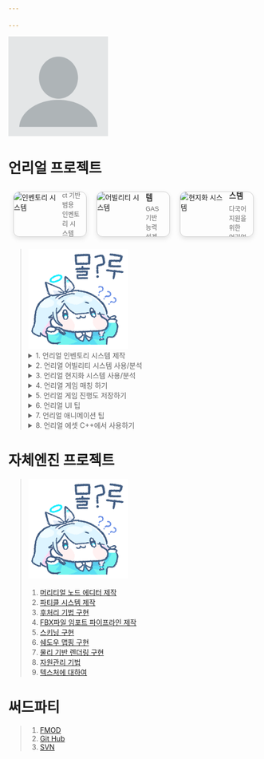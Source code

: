 ```yaml
---

---
```

<img src="ProfileImage.webp" width="200" />


# 언리얼 프로젝트

<div class="card-container">
  <a href="_posts/UnrealProject/InventorySystem_Develop" class="card">
    <img src="https://media.giphy.com/media/l3q2K5jinAlChoCLS/giphy.gif" alt="인벤토리 시스템">
    <div class="card-text">
      <h3>인벤토리 시스템</h3>
      <p>UObject 기반 범용 인벤토리 시스템</p>
      <p>UObject 기반 범용 인벤토리 시스템</p>
    </div>
  </a>

  <a href="UnrealProject/AbilitySystem.html" class="card">
    <img src="https://media.giphy.com/media/xT0xeJpnrWC4XWblEk/giphy.gif" alt="어빌리티 시스템">
    <div class="card-text">
      <h3>어빌리티 시스템</h3>
      <p>GAS 기반 능력 설계 및 활용 예시</p>
    </div>
  </a>

  <a href="UnrealProject/Localization.html" class="card">
    <img src="https://media.giphy.com/media/3oKIPwoeGErMmaI43C/giphy.gif" alt="현지화 시스템">
    <div class="card-text">
      <h3>현지화 시스템</h3>
      <p>다국어 지원을 위한 언리얼 현지화 방법</p>
    </div>
  </a>
</div>

> <img src="ㅁㄹgif" width="200" />
>
> <details>
> <summary>1. 언리얼 인벤토리 시스템 제작</summary>
> <iframe width="100%" height="100%" src="UnrealProject/InventorySystem_Develop" scrolling="no" allowfullscreen></iframe>
> </details>
> <details>
> <summary>2. 언리얼 어빌리티 시스템 사용/분석</summary>
> <iframe width="1280" height="720" src="UnrealProject/" allowfullscreen></iframe>
> </details>
> <details>
> <summary>3. 언리얼 현지화 시스템 사용/분석</summary>
> <iframe width="1280" height="720" src="UnrealProject/" allowfullscreen></iframe>
> </details>
> <details>
> <summary>4. 언리얼 게임 매칭 하기</summary>
> <iframe width="1280" height="720" src="UnrealProject/" allowfullscreen></iframe>
> </details>
> <details>
> <summary>5. 언리얼 게임 진행도 저장하기</summary>
> <iframe width="1280" height="720" src="UnrealProject/" allowfullscreen></iframe>
> </details>
> <details>
> <summary>6. 언리얼 UI 팁</summary>
> <iframe width="1280" height="720" src="UnrealProject/" allowfullscreen></iframe>
> </details>
> <details>
> <summary>7. 언리얼 애니메이션 팁</summary>
> <iframe width="1280" height="720" src="UnrealProject/" allowfullscreen></iframe>
> </details>
> <details>
> <summary>8. 언리얼 에셋 C++에서 사용하기</summary>
> <iframe width="1280" height="720" src="UnrealProject/" allowfullscreen></iframe>
> </details>


<!--
> 1. [언리얼 인벤토리 시스템 제작](UnrealProject/InventorySystem_Develop.md)
> 1. [언리얼 어빌리티 시스템 사용/분석](UnrealProject/)
> 2. [언리얼 현지화 시스템 사용/분석](UnrealProject/)
> 1. [언리얼 게임 매칭 하기](UnrealProject/)
> 1. [언리얼 게임 진행도 저장하기](UnrealProject/)
> 1. [언리얼 UI 팁](UnrealProject/)
> 1. [언리얼 애니메이션 팁](UnrealProject/)
> 1. [언리얼 에셋 C++에서 사용하기](UnrealProject/)
-->

# 자체엔진 프로젝트
> <img src="ㅁㄹgif" width="200" />
>
> 1. [머리티얼 노드 에디터 제작](InHouseEngineProject/없음.md)
> 1. [파티클 시스템 제작](InHouseEngineProject/없음.md)
> 1. [후처리 기법 구현](InHouseEngineProject/없음.md)
> 1. [FBX파일 임포트 파이프라인 제작](InHouseEngineProject/없음.md)
> 1. [스키닝 구현](InHouseEngineProject/없음.md)
> 1. [쉐도우 맵핑 구현](InHouseEngineProject/없음.md)
> 1. [물리 기반 렌더링 구현](InHouseEngineProject/없음.md)
> 1. [자원관리 기법](InHouseEngineProject/없음.md)
> 1. [텍스처에 대하여](InHouseEngineProject/없음.md)

# 써드파티
> 1. [FMOD](ThirdParty/없음.md)
> 1. [Git Hub](ThirdParty/없음.md)
> 1. [SVN](ThirdParty/없음.md)

<style>
.card-container {
  display: flex;
  flex-wrap: wrap;
  gap: 20px;
  padding: 10px;
}

.card {
  display: flex;
  width: 30%;
  aspect-ratio: 1.618 / 1;
  border: 1px solid #ccc;
  border-radius: 12px;
  overflow: hidden;
  box-shadow: 0 4px 10px rgba(0, 0, 0, 0.1);
  font-family: sans-serif;
  text-decoration: none;
  color: inherit;
  transition: transform 0.2s ease;
}

.card:hover {
  transform: translateY(-5px);
  box-shadow: 0 8px 15px rgba(0, 0, 0, 0.15);
}

.card img {
  width: 60%;
  object-fit: cover;
}

.card-text {
  width: 40%;
  padding: 10px;
  box-sizing: border-box;
  display: flex;
  flex-direction: column;
  justify-content: center;
}

.card-text h3 {
  margin: 0 0 6px;
  font-size: 1.1em;
  color: #333;
}

.card-text p {
  margin: 0;
  font-size: 0.9em;
  color: #666;
}
</style>
